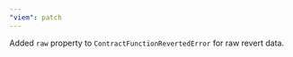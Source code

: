 ```yaml
---
"viem": patch
---
```


Added `raw` property to `ContractFunctionRevertedError` for raw revert data. 
